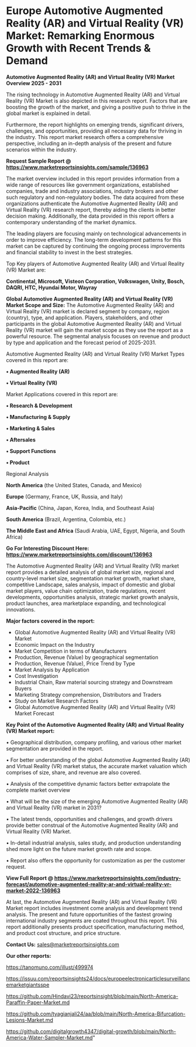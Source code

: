 # Europe Automotive Augmented Reality (AR) and Virtual Reality (VR) Market: Remarking Enormous Growth with Recent Trends & Demand

<Strong> Automotive Augmented Reality (AR) and Virtual Reality (VR) Market Overview 2025 - 2031</strong>

The rising technology in Automotive Augmented Reality (AR) and Virtual Reality (VR) Market is also depicted in this research report. Factors that are boosting the growth of the market, and giving a positive push to thrive in the global market is explained in detail.

Furthermore, the report highlights on emerging trends, significant drivers, challenges, and opportunities, providing all necessary data for thriving in the industry. This report market research offers a comprehensive perspective, including an in-depth analysis of the present and future scenarios within the industry.

<strong>Request Sample Report @ <a href=https://www.marketreportsinsights.com/sample/136963>https://www.marketreportsinsights.com/sample/136963</a></strong>

The market overview included in this report provides information from a wide range of resources like government organizations, established companies, trade and industry associations, industry brokers and other such regulatory and non-regulatory bodies. The data acquired from these organizations authenticate the Automotive Augmented Reality (AR) and Virtual Reality (VR) research report, thereby aiding the clients in better decision making. Additionally, the data provided in this report offers a contemporary understanding of the market dynamics.

The leading players are focusing mainly on technological advancements in order to improve efficiency. The long-term development patterns for this market can be captured by continuing the ongoing process improvements and financial stability to invest in the best strategies.

Top Key players of Automotive Augmented Reality (AR) and Virtual Reality (VR) Market are:

<strong>Continental, Microsoft, Visteon Corporation, Volkswagen, Unity, Bosch, DAQRI, HTC, Hyundai Motor, Wayray</strong>

<strong><b>Global Automotive Augmented Reality (AR) and Virtual Reality (VR) Market Scope and Size:</b></strong>
The Automotive Augmented Reality (AR) and Virtual Reality (VR) market is declared segment by company, region (country), type, and application. Players, stakeholders, and other participants in the global Automotive Augmented Reality (AR) and Virtual Reality (VR) market will gain the market scope as they use the report as a powerful resource. The segmental analysis focuses on revenue and product by type and application and the forecast period of 2025-2031.

Automotive Augmented Reality (AR) and Virtual Reality (VR) Market Types covered in this report are:

<strong>• Augmented Reality (AR)

• Virtual Reality (VR)</strong>

Market Applications covered in this report are:

<strong>• Research & Development

• Manufacturing & Supply

• Marketing & Sales

• Aftersales

• Support Functions

• Product</strong> 

Regional Analysis

<strong>North America</strong> (the United States, Canada, and Mexico)

<strong>Europe</strong> (Germany, France, UK, Russia, and Italy)

<strong>Asia-Pacific</strong> (China, Japan, Korea, India, and Southeast Asia)

<strong>South America</strong> (Brazil, Argentina, Colombia, etc.)

<strong>The Middle East and Africa</strong> (Saudi Arabia, UAE, Egypt, Nigeria, and South Africa)

<strong>Go For Interesting Discount Here: <a href=https://www.marketreportsinsights.com/discount/136963>https://www.marketreportsinsights.com/discount/136963</a></strong>

The Automotive Augmented Reality (AR) and Virtual Reality (VR) market report provides a detailed analysis of global market size, regional and country-level market size, segmentation market growth, market share, competitive Landscape, sales analysis, impact of domestic and global market players, value chain optimization, trade regulations, recent developments, opportunities analysis, strategic market growth analysis, product launches, area marketplace expanding, and technological innovations.

<strong><b>Major factors covered in the report:</b></strong>
<ul>
  <li>Global Automotive Augmented Reality (AR) and Virtual Reality (VR) Market </li>
  <li>Economic Impact on the Industry</li>
  <li>Market Competition in terms of Manufacturers</li>
  <li>Production, Revenue (Value) by geographical segmentation</li>
  <li>Production, Revenue (Value), Price Trend by Type</li>
  <li>Market Analysis by Application</li>
  <li>Cost Investigation</li>
  <li>Industrial Chain, Raw material sourcing strategy and Downstream Buyers</li>
  <li>Marketing Strategy comprehension, Distributors and Traders</li>
  <li>Study on Market Research Factors</li>
  <li>Global Automotive Augmented Reality (AR) and Virtual Reality (VR) Market Forecast</li>
</ul>

<strong><b>Key Point of the Automotive Augmented Reality (AR) and Virtual Reality (VR) Market report:</b></strong>

• Geographical distribution, company profiling, and various other market segmentation are provided in the report.

• For better understanding of the global Automotive Augmented Reality (AR) and Virtual Reality (VR) market status, the accurate market valuation which comprises of size, share, and revenue are also covered.

• Analysis of the competitive dynamic factors better extrapolate the complete market overview

• What will be the size of the emerging Automotive Augmented Reality (AR) and Virtual Reality (VR) market in 2031?

• The latest trends, opportunities and challenges, and growth drivers provide better construal of the Automotive Augmented Reality (AR) and Virtual Reality (VR) Market.

• In-detail industrial analysis, sales study, and production understanding shed more light on the future market growth rate and scope.

• Report also offers the opportunity for customization as per the customer request.

<strong><b>View Full Report @ <a href=https://www.marketreportsinsights.com/industry-forecast/automotive-augmented-reality-ar-and-virtual-reality-vr-market-2022-136963>https://www.marketreportsinsights.com/industry-forecast/automotive-augmented-reality-ar-and-virtual-reality-vr-market-2022-136963</a></b></strong>


At last, the Automotive Augmented Reality (AR) and Virtual Reality (VR) Market report includes investment come analysis and development trend analysis. The present and future opportunities of the fastest growing international industry segments are coated throughout this report. This report additionally presents product specification, manufacturing method, and product cost structure, and price structure.

<strong>Contact Us:</strong>
sales@marketreportsinsights.com

<strong>Our other reports:</strong>

<a href=https://tanomuno.com/illust/499974>https://tanomuno.com/illust/499974</a>

<a href=https://issuu.com/reportsinsights24/docs/europeelectronicarticlesurveillancemarketgiantsspe>https://issuu.com/reportsinsights24/docs/europeelectronicarticlesurveillancemarketgiantsspe</a>

<a href=https://github.com/Hindavi23/reportsinsight/blob/main/North-America-Paraffin-Paper-Market.md>https://github.com/Hindavi23/reportsinsight/blob/main/North-America-Paraffin-Paper-Market.md</a>

<a href=https://github.com/tyagianjali24/aa/blob/main/North-America-Bifurcation-Lesions-Market.md>https://github.com/tyagianjali24/aa/blob/main/North-America-Bifurcation-Lesions-Market.md</a>

<a href=https://github.com/digitalgrowth4347/digital-growth/blob/main/North-America-Water-Sampler-Market.md>https://github.com/digitalgrowth4347/digital-growth/blob/main/North-America-Water-Sampler-Market.md</a>"
